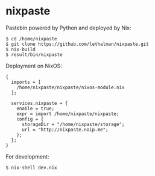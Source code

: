 nixpaste
========

Pastebin powered by Python and deployed by Nix:

```
$ cd /home/nixpaste
$ git clone https://github.com/lethalman/nixpaste.git
$ nix-build
$ result/bin/nixpaste
```

Deployment on NixOS:

```
{
  imports = [
    /home/nixpaste/nixpaste/nixos-module.nix
  ];
  
  services.nixpaste = {
    enable = true;
    expr = import /home/nixpaste/nixpaste;
    config = {
      storageDir = "/home/nixpaste/storage";
      url = "http://nixpaste.noip.me";
    };
  };
}
```

For development:

```
$ nix-shell dev.nix
```